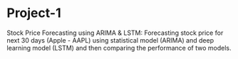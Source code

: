 # Project-1
Stock Price Forecasting using ARIMA &amp; LSTM: Forecasting stock price for next 30 days (Apple - AAPL) using statistical model (ARIMA) and deep learning model (LSTM) and then comparing the performance of two models.

